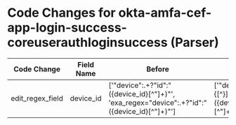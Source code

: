 # Code Changes for okta-amfa-cef-app-login-success-coreuserauthloginsuccess (Parser)

| Code Change | Field Name | Before | After |
|-------------|------------|--------|-------|
| edit_regex_field | device_id | ['"device":.+?"id":"({device_id}[^"]+)"', 'exa_regex="device":.+?"id":"({device_id}[^"]+)"'] | ['"device":\s*\{[^\}]+"id":"({device_id}[^"]+)"'] |